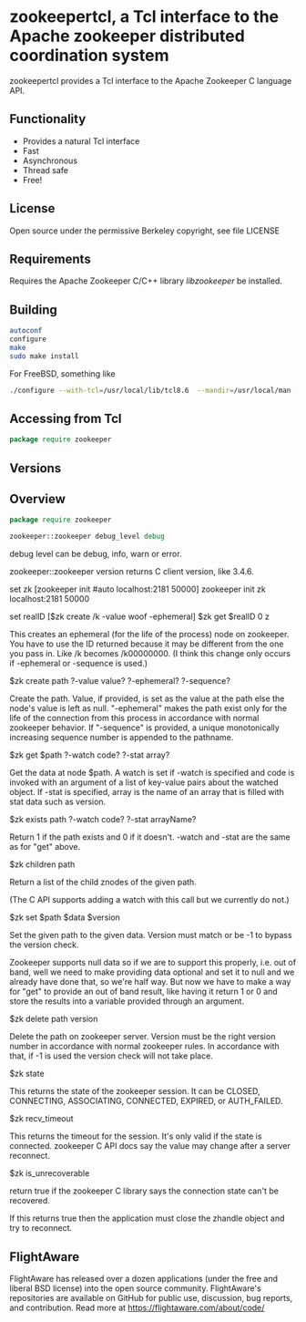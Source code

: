 zookeepertcl, a Tcl interface to the Apache zookeeper distributed coordination system
===

zookeepertcl provides a Tcl interface to the Apache Zookeeper C language API.

Functionality
---

- Provides a natural Tcl interface
- Fast
- Asynchronous
- Thread safe
- Free!

License
---

Open source under the permissive Berkeley copyright, see file LICENSE

Requirements
---
Requires the Apache Zookeeper C/C++ library *libzookeeper* be installed.

Building
---

```sh
autoconf
configure
make
sudo make install
```

For FreeBSD, something like

```sh
./configure --with-tcl=/usr/local/lib/tcl8.6  --mandir=/usr/local/man --enable-symbols
```

Accessing from Tcl
---

```tcl
package require zookeeper
```

Versions
---


Overview
---

```tcl
package require zookeeper

zookeeper::zookeeper debug_level debug
```
debug level can be debug, info, warn or error.

zookeeper::zookeeper version returns C client version, like 3.4.6.

set zk [zookeeper init #auto localhost:2181 50000]
zookeeper init zk localhost:2181 50000

set realID [$zk create /k -value woof -ephemeral]
$zk get $realID 0 z

This creates an ephemeral (for the life of the process) node on zookeeper.  You have to use the ID returned because it may be different from the one you pass in.  Like /k becomes /k00000000.  (I think this change only occurs if -ephemeral or -sequence is used.)

$zk create path ?-value value? ?-ephemeral? ?-sequence?

Create the path.  Value, if provided, is set as the value at the path else the node's value is left as null.  "-ephemeral" makes the path exist only for the life of the connection from this process in accordance with normal zookeeper behavior.  If "-sequence" is provided, a unique monotonically increasing sequence number is appended to the pathname.

$zk get $path ?-watch code? ?-stat array?

Get the data at node $path.  A watch is set if -watch is specified and code is invoked with an argument of a list of key-value pairs about the watched object.  If -stat is specified, array is the name of an array that is filled with stat data such as version.

$zk exists path ?-watch code? ?-stat arrayName?

Return 1 if the path exists and 0 if it doesn't.  -watch and -stat are the same as for "get" above.

$zk children path

Return a list of the child znodes of the given path.

(The C API supports adding a watch with this call but we currently do not.)

$zk set $path $data $version

Set the given path to the given data. Version must match or be -1 to bypass the version check.

Zookeeper supports null data so if we are to support this properly, i.e. out of band, well we need to make providing data optional and set it to null and we already have done that, so we're half way.  But now we have to make a way for "get" to provide an out of band result, like having it return 1 or 0 and store the results into a variable provided through an argument.

$zk delete path version

Delete the path on zookeeper server.  Version must be the right version number in accordance with normal zookeeper rules.  In accordance with that, if -1 is used the version check will not take place.

$zk state

This returns the state of the zookeeper session.  It can be CLOSED, CONNECTING, ASSOCIATING, CONNECTED, EXPIRED, or AUTH_FAILED.

$zk recv_timeout

This returns the timeout for the session.  It's only valid if the state is connected.  zookeeper C API docs say the value may change after a server reconnect.

$zk is_unrecoverable

return true if the zookeeper C library says the connection state can't be recovered.

If this returns true then the application must close the zhandle object and try to reconnect.


FlightAware
---
FlightAware has released over a dozen applications  (under the free and liberal BSD license) into the open source community. FlightAware's repositories are available on GitHub for public use, discussion, bug reports, and contribution. Read more at https://flightaware.com/about/code/
